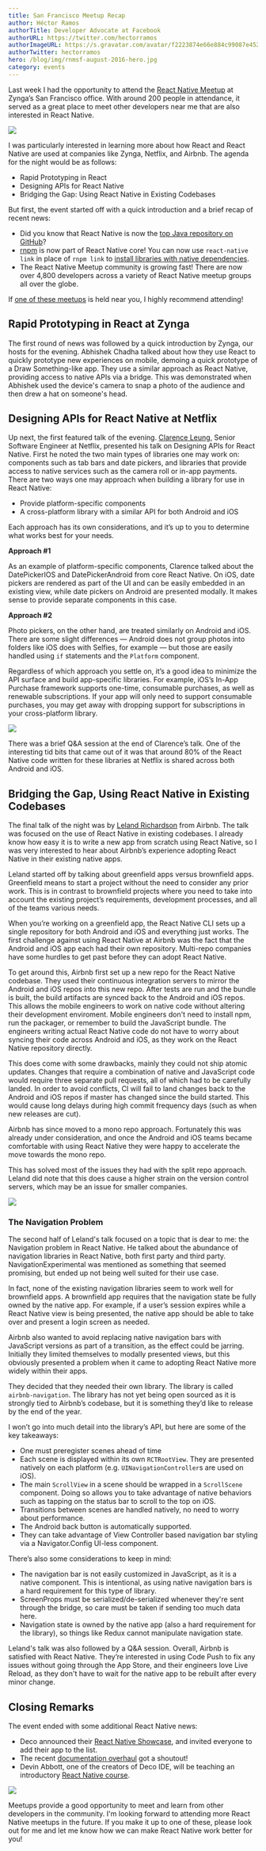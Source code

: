 ```yaml
---
title: San Francisco Meetup Recap
author: Héctor Ramos
authorTitle: Developer Advocate at Facebook
authorURL: https://twitter.com/hectorramos
authorImageURL: https://s.gravatar.com/avatar/f2223874e66e884c99087e452501f2da?s=128
authorTwitter: hectorramos
hero: /blog/img/rnmsf-august-2016-hero.jpg
category: events
---
```


Last week I had the opportunity to attend the [React Native Meetup](http://www.meetup.com/React-Native-San-Francisco/photos/27168649/#452793854) at Zynga’s San Francisco office. With around 200 people in attendance, it served as a great place to meet other developers near me that are also interested in React Native.

![](/blog/assets/rnmsf-august-2016-hero.jpg)

I was particularly interested in learning more about how React and React Native are used at companies like Zynga, Netflix, and Airbnb. The agenda for the night would be as follows:

- Rapid Prototyping in React
- Designing APIs for React Native
- Bridging the Gap: Using React Native in Existing Codebases

But first, the event started off with a quick introduction and a brief recap of recent news:

- Did you know that React Native is now the [top Java repository on GitHub](https://twitter.com/jamespearce/status/759637111880359937)?
- [rnpm](https://github.com/rnpm/rnpm) is now part of React Native core! You can now use `react-native link` in place of `rnpm link` to [install libraries with native dependencies](/docs/linking-libraries-ios).
- The React Native Meetup community is growing fast! There are now over 4,800 developers across a variety of React Native meetup groups all over the globe.

If [one of these meetups](http://www.meetup.com/find/?allMeetups=false&keywords=react+native&radius=Infinity&userFreeform=San+Francisco%2C+CA&mcId=z94105&mcName=San+Francisco%2C+CA&sort=recommended&eventFilter=mysugg) is held near you, I highly recommend attending!

## Rapid Prototyping in React at Zynga

The first round of news was followed by a quick introduction by Zynga, our hosts for the evening. Abhishek Chadha talked about how they use React to quickly prototype new experiences on mobile, demoing a quick prototype of a Draw Something-like app. They use a similar approach as React Native, providing access to native APIs via a bridge. This was demonstrated when Abhishek used the device's camera to snap a photo of the audience and then drew a hat on someone's head.

## Designing APIs for React Native at Netflix

Up next, the first featured talk of the evening. [Clarence Leung](https://twitter.com/clarler), Senior Software Engineer at Netflix, presented his talk on Designing APIs for React Native. First he noted the two main types of libraries one may work on: components such as tab bars and date pickers, and libraries that provide access to native services such as the camera roll or in-app payments. There are two ways one may approach when building a library for use in React Native:

- Provide platform-specific components
- A cross-platform library with a similar API for both Android and iOS

Each approach has its own considerations, and it’s up to you to determine what works best for your needs.

**Approach #1**

As an example of platform-specific components, Clarence talked about the DatePickerIOS and DatePickerAndroid from core React Native. On iOS, date pickers are rendered as part of the UI and can be easily embedded in an existing view, while date pickers on Android are presented modally. It makes sense to provide separate components in this case.

**Approach #2**

Photo pickers, on the other hand, are treated similarly on Android and iOS. There are some slight differences — Android does not group photos into folders like iOS does with Selfies, for example — but those are easily handled using `if` statements and the `Platform` component.

Regardless of which approach you settle on, it’s a good idea to minimize the API surface and build app-specific libraries. For example, iOS’s In-App Purchase framework supports one-time, consumable purchases, as well as renewable subscriptions. If your app will only need to support consumable purchases, you may get away with dropping support for subscriptions in your cross-platform library.

![](/blog/assets/rnmsf-august-2016-netflix.jpg)

There was a brief Q&A session at the end of Clarence’s talk. One of the interesting tid bits that came out of it was that around 80% of the React Native code written for these libraries at Netflix is shared across both Android and iOS.

## Bridging the Gap, Using React Native in Existing Codebases

The final talk of the night was by [Leland Richardson](https://twitter.com/intelligibabble) from Airbnb. The talk was focused on the use of React Native in existing codebases. I already know how easy it is to write a new app from scratch using React Native, so I was very interested to hear about Airbnb’s experience adopting React Native in their existing native apps.

Leland started off by talking about greenfield apps versus brownfield apps. Greenfield means to start a project without the need to consider any prior work. This is in contrast to brownfield projects where you need to take into account the existing project’s requirements, development processes, and all of the teams various needs.

When you’re working on a greenfield app, the React Native CLI sets up a single repository for both Android and iOS and everything just works. The first challenge against using React Native at Airbnb was the fact that the Android and iOS app each had their own repository. Multi-repo companies have some hurdles to get past before they can adopt React Native.

To get around this, Airbnb first set up a new repo for the React Native codebase. They used their continuous integration servers to mirror the Android and iOS repos into this new repo. After tests are run and the bundle is built, the build artifacts are synced back to the Android and iOS repos. This allows the mobile engineers to work on native code without altering their development enviroment. Mobile engineers don't need to install npm, run the packager, or remember to build the JavaScript bundle. The engineers writing actual React Native code do not have to worry about syncing their code across Android and iOS, as they work on the React Native repository directly.

This does come with some drawbacks, mainly they could not ship atomic updates. Changes that require a combination of native and JavaScript code would require three separate pull requests, all of which had to be carefully landed. In order to avoid conflicts, CI will fail to land changes back to the Android and iOS repos if master has changed since the build started. This would cause long delays during high commit frequency days (such as when new releases are cut).

Airbnb has since moved to a mono repo approach. Fortunately this was already under consideration, and once the Android and iOS teams became comfortable with using React Native they were happy to accelerate the move towards the mono repo.

This has solved most of the issues they had with the split repo approach. Leland did note that this does cause a higher strain on the version control servers, which may be an issue for smaller companies.

![](/blog/assets/rnmsf-august-2016-airbnb.jpg)

### The Navigation Problem

The second half of Leland's talk focused on a topic that is dear to me: the Navigation problem in React Native. He talked about the abundance of navigation libraries in React Native, both first party and third party. NavigationExperimental was mentioned as something that seemed promising, but ended up not being well suited for their use case.

In fact, none of the existing navigation libraries seem to work well for brownfield apps. A brownfield app requires that the navigation state be fully owned by the native app. For example, if a user’s session expires while a React Native view is being presented, the native app should be able to take over and present a login screen as needed.

Airbnb also wanted to avoid replacing native navigation bars with JavaScript versions as part of a transition, as the effect could be jarring. Initially they limited themselves to modally presented views, but this obviously presented a problem when it came to adopting React Native more widely within their apps.

They decided that they needed their own library. The library is called `airbnb-navigation`. The library has not yet being open sourced as it is strongly tied to Airbnb’s codebase, but it is something they’d like to release by the end of the year.

I won’t go into much detail into the library’s API, but here are some of the key takeaways:

- One must preregister scenes ahead of time
- Each scene is displayed within its own `RCTRootView`. They are presented natively on each platform (e.g. `UINavigationController`s are used on iOS).
- The main `ScrollView` in a scene should be wrapped in a `ScrollScene` component. Doing so allows you to take advantage of native behaviors such as tapping on the status bar to scroll to the top on iOS.
- Transitions between scenes are handled natively, no need to worry about performance.
- The Android back button is automatically supported.
- They can take advantage of View Controller based navigation bar styling via a Navigator.Config UI-less component.

There’s also some considerations to keep in mind:

- The navigation bar is not easily customized in JavaScript, as it is a native component. This is intentional, as using native navigation bars is a hard requirement for this type of library.
- ScreenProps must be serialized/de-serialized whenever they're sent through the bridge, so care must be taken if sending too much data here.
- Navigation state is owned by the native app (also a hard requirement for the library), so things like Redux cannot manipulate navigation state.

Leland's talk was also followed by a Q&A session. Overall, Airbnb is satisfied with React Native. They’re interested in using Code Push to fix any issues without going through the App Store, and their engineers love Live Reload, as they don't have to wait for the native app to be rebuilt after every minor change.

## Closing Remarks

The event ended with some additional React Native news:

- Deco announced their [React Native Showcase](https://www.decosoftware.com/showcase), and invited everyone to add their app to the list.
- The recent [documentation overhaul](/blog/2016/07/06/toward-better-documentation.html) got a shoutout!
- Devin Abbott, one of the creators of Deco IDE, will be teaching an introductory [React Native course](https://www.decosoftware.com/course).

![](/blog/assets/rnmsf-august-2016-docs.jpg)

Meetups provide a good opportunity to meet and learn from other developers in the community. I'm looking forward to attending more React Native meetups in the future. If you make it up to one of these, please look out for me and let me know how we can make React Native work better for you!
